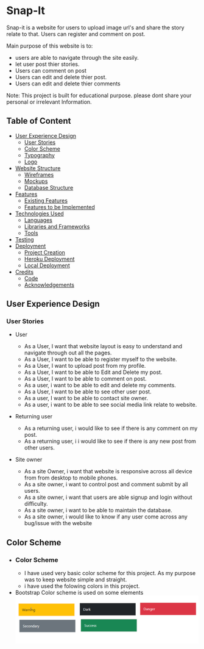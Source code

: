 # Snap-It

Snap-it is a website for users to upload image url's and share the story relate to that.
Users can register and comment on post. 

Main purpose of this website is to:

- users are able to navigate through the site easily.
- let user post thier stories.
- Users can comment on post 
- Users can edit and delete thier post.
- Users can edit and delete thier comments

Note: This project is built for educational purpose. please dont share your personal or irrelevant Information.

## Table of Content

* [User Experience Design](#User-Experience-Design)
    * [User Stories](#User-Stories)
    * [Color Scheme](#Color-Scheme)
    * [Typography](#)
    * [Logo](#)
* [Website Structure](#)
    * [Wireframes](#)
    * [Mockups](#)
    * [Database Structure](#)
* [Features](#features)
    * [Existing Features](#Existing-Features)
    * [Features to be Implemented](#Features-to-be-Implemented)
* [Technologies Used](#technologies-used)
    * [Languages](#Languages)
    * [Libraries and Frameworks](#Libraries-and-Frameworks)
    * [Tools](#Tools)
* [Testing](#Testing)
* [Deployment](#deployment)
    * [Project Creation](#Project-Creation)
    * [Heroku Deployment](#Heroku-Deployment)
    * [Local Deployment](#Local-Deployment)
* [Credits](#credits)
    * [Code](#Code)
    * [Acknowledgements](#Acknowledgements)

## User Experience Design

### User Stories

* User
    * As a User, I want that website layout is easy to understand and navigate through out all the pages.
    * As a User, I want to be able to register myself to the website.
    * As a User, I want to upload post from my profile.
    * As a User, I want to be able to Edit and Delete my post.
    * As a User, I want to be able to comment on post.
    * As a user, i want to be able to edit and delete my comments.
    * As a User, I want to be able to see other user post.
    * As a user, I want to be able to contact site owner.
    * As a user, i want to be able to see social media link relate to website.

* Returning user 
    * As a returning user, i would like to see if there is any comment on my post.
    * As a returning user, i i would like to see if there is any new post from other users.

* Site owner
    * As a site Owner, i want that website is responsive across all device from from desktop to mobile phones.
    * As a site owner, i want to control post and comment submit by all users.
    * As a site owner, i want that users are able signup and login without difficulty.
    * As a site owner, i want to be able to maintain the database.
    * As a site owner, i would like to know if any user come across any bug/issue with the website

## Color Scheme

* ### Color Scheme
    * I have used very basic color scheme for this project. As my purpose was to keep website simple and straight.
    * i have used the folowing colors in this project.
* Bootstrap Color scheme is used on some elements 
![Bootstrap-colors](https://github.com/tashi-sk/flask-snap-it/blob/master/color-pallete/bootstrap-color.png "Bootstrap-colors")
